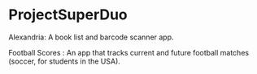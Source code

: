 # ProjectSuperDuo
Alexandria: A book list and barcode scanner app.

Football Scores : An app that tracks current and future football matches (soccer, for students in the USA).
